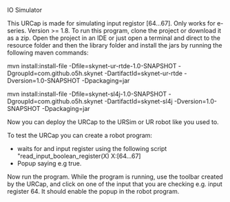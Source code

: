 IO Simulator

This URCap is made for simulating input registor [64...67]. Only works for e-series. Version >= 1.8.
To run this program, clone the project or download it as a zip. Open the project in an IDE or just open a terminal and direct to the resource folder and then the library folder and install the jars by running the following maven commands:

mvn install:install-file -Dfile=skynet-ur-rtde-1.0-SNAPSHOT -DgroupId=com.github.o5h.skynet -DartifactId=skynet-ur-rtde -Dversion=1.0-SNAPSHOT -Dpackaging=jar

mvn install:install-file -Dfile=skynet-sl4j-1.0-SNAPSHOT -DgroupId=com.github.o5h.skynet -DartifactId=skynet-sl4j -Dversion=1.0-SNAPSHOT -Dpackaging=jar

Now you can deploy the URCap to the URSim or UR robot like you used to.

To test the URCap you can create a robot program:
- waits for and input register using the following script "read_input_boolean_register(X) X:[64...67]
- Popup saying e.g true.

Now run the program. 
While the program is running, use the toolbar created by the URCap, and click on one of the input that you are checking e.g. input register 64. It should enable the popup in the robot program.
